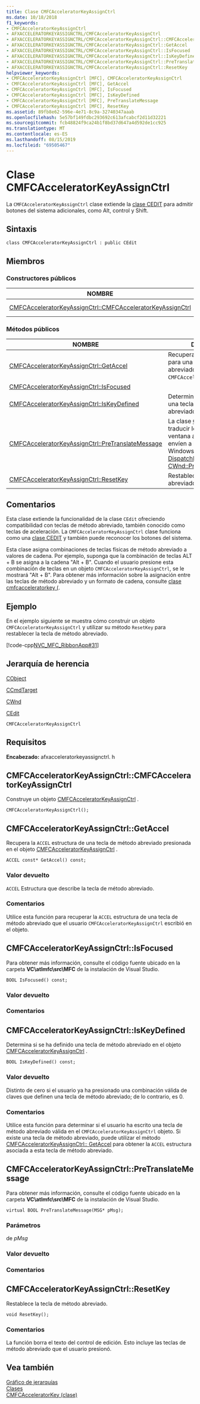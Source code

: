 ```yaml
---
title: Clase CMFCAcceleratorKeyAssignCtrl
ms.date: 10/18/2018
f1_keywords:
- CMFCAcceleratorKeyAssignCtrl
- AFXACCELERATORKEYASSIGNCTRL/CMFCAcceleratorKeyAssignCtrl
- AFXACCELERATORKEYASSIGNCTRL/CMFCAcceleratorKeyAssignCtrl::CMFCAcceleratorKeyAssignCtrl
- AFXACCELERATORKEYASSIGNCTRL/CMFCAcceleratorKeyAssignCtrl::GetAccel
- AFXACCELERATORKEYASSIGNCTRL/CMFCAcceleratorKeyAssignCtrl::IsFocused
- AFXACCELERATORKEYASSIGNCTRL/CMFCAcceleratorKeyAssignCtrl::IsKeyDefined
- AFXACCELERATORKEYASSIGNCTRL/CMFCAcceleratorKeyAssignCtrl::PreTranslateMessage
- AFXACCELERATORKEYASSIGNCTRL/CMFCAcceleratorKeyAssignCtrl::ResetKey
helpviewer_keywords:
- CMFCAcceleratorKeyAssignCtrl [MFC], CMFCAcceleratorKeyAssignCtrl
- CMFCAcceleratorKeyAssignCtrl [MFC], GetAccel
- CMFCAcceleratorKeyAssignCtrl [MFC], IsFocused
- CMFCAcceleratorKeyAssignCtrl [MFC], IsKeyDefined
- CMFCAcceleratorKeyAssignCtrl [MFC], PreTranslateMessage
- CMFCAcceleratorKeyAssignCtrl [MFC], ResetKey
ms.assetid: 89fb8e62-596e-4e71-8c9a-32740347aaab
ms.openlocfilehash: 5e57bf149fdbc293692c613afcabcf2d11d32221
ms.sourcegitcommit: fcb48824f9ca24b1f8bd37d647a4d592de1cc925
ms.translationtype: MT
ms.contentlocale: es-ES
ms.lasthandoff: 08/15/2019
ms.locfileid: "69505467"
---
```

# <a name="cmfcacceleratorkeyassignctrl-class"></a>Clase CMFCAcceleratorKeyAssignCtrl

La `CMFCAcceleratorKeyAssignCtrl` clase extiende la [clase CEDIT](../../mfc/reference/cedit-class.md) para admitir botones del sistema adicionales, como Alt, control y Shift.

## <a name="syntax"></a>Sintaxis

```
class CMFCAcceleratorKeyAssignCtrl : public CEdit
```

## <a name="members"></a>Miembros

### <a name="public-constructors"></a>Constructores públicos

|NOMBRE|DESCRIPCIÓN|
|----------|-----------------|
|[CMFCAcceleratorKeyAssignCtrl::CMFCAcceleratorKeyAssignCtrl](#cmfcacceleratorkeyassignctrl)|Construye un objeto `CMFCAcceleratorKeyAssignCtrl`.|

### <a name="public-methods"></a>Métodos públicos

|NOMBRE|DESCRIPCIÓN|
|----------|-----------------|
|[CMFCAcceleratorKeyAssignCtrl::GetAccel](#getaccel)|Recupera la estructura `ACCEL` para una tecla de método abreviado pulsada en el objeto `CMFCAcceleratorKeyAssignCtrl`.|
|[CMFCAcceleratorKeyAssignCtrl::IsFocused](#isfocused)||
|[CMFCAcceleratorKeyAssignCtrl::IsKeyDefined](#iskeydefined)|Determina si se ha definido una tecla de método abreviado.|
|[CMFCAcceleratorKeyAssignCtrl::PreTranslateMessage](#pretranslatemessage)|La clase [CWinApp](../../mfc/reference/cwinapp-class.md) lo usa para traducir los mensajes de ventana antes de que se envíen a las funciones de Windows [TranslateMessage](/windows/win32/api/winuser/nf-winuser-translatemessage) y [DispatchMessage](/windows/win32/api/winuser/nf-winuser-dispatchmessage) . (Invalida [CWnd::PreTranslateMessage](../../mfc/reference/cwnd-class.md#pretranslatemessage)).|
|[CMFCAcceleratorKeyAssignCtrl::ResetKey](#resetkey)|Restablece la tecla de método abreviado.|

## <a name="remarks"></a>Comentarios

Esta clase extiende la funcionalidad de la clase `CEdit` ofreciendo compatibilidad con teclas de método abreviado, también conocido como teclas de aceleración. La `CMFCAcceleratorKeyAssignCtrl` clase funciona como una [clase CEDIT](../../mfc/reference/cedit-class.md) y también puede reconocer los botones del sistema.

Esta clase asigna combinaciones de teclas físicas de método abreviado a valores de cadena. Por ejemplo, suponga que la combinación de teclas ALT + B se asigna a la cadena "Alt + B". Cuando el usuario presione esta combinación de teclas en un objeto `CMFCAcceleratorKeyAssignCtrl`, se le mostrará "Alt + B". Para obtener más información sobre la asignación entre las teclas de método abreviado y un formato de cadena, consulte [clase cmfcacceleratorkey (](../../mfc/reference/cmfcacceleratorkey-class.md).

## <a name="example"></a>Ejemplo

En el ejemplo siguiente se muestra cómo construir un objeto `CMFCAcceleratorKeyAssignCtrl` y utilizar su método `ResetKey` para restablecer la tecla de método abreviado.

[!code-cpp[NVC_MFC_RibbonApp#31](../../mfc/reference/codesnippet/cpp/cmfcacceleratorkeyassignctrl-class_1.cpp)]

## <a name="inheritance-hierarchy"></a>Jerarquía de herencia

[CObject](../../mfc/reference/cobject-class.md)

[CCmdTarget](../../mfc/reference/ccmdtarget-class.md)

[CWnd](../../mfc/reference/cwnd-class.md)

[CEdit](../../mfc/reference/cedit-class.md)

`CMFCAcceleratorKeyAssignCtrl`

## <a name="requirements"></a>Requisitos

**Encabezado:** afxacceleratorkeyassignctrl. h

##  <a name="cmfcacceleratorkeyassignctrl"></a>  CMFCAcceleratorKeyAssignCtrl::CMFCAcceleratorKeyAssignCtrl

Construye un objeto [CMFCAcceleratorKeyAssignCtrl](../../mfc/reference/cmfcacceleratorkeyassignctrl-class.md) .

```
CMFCAcceleratorKeyAssignCtrl();
```

##  <a name="getaccel"></a>  CMFCAcceleratorKeyAssignCtrl::GetAccel

Recupera la `ACCEL` estructura de una tecla de método abreviado presionada en el objeto [CMFCAcceleratorKeyAssignCtrl](../../mfc/reference/cmfcacceleratorkeyassignctrl-class.md) .

```
ACCEL const* GetAccel() const;
```

### <a name="return-value"></a>Valor devuelto

`ACCEL` Estructura que describe la tecla de método abreviado.

### <a name="remarks"></a>Comentarios

Utilice esta función para recuperar la `ACCEL` estructura de una tecla de método abreviado que el usuario `CMFCAcceleratorKeyAssignCtrl` escribió en el objeto.

##  <a name="isfocused"></a>  CMFCAcceleratorKeyAssignCtrl::IsFocused

Para obtener más información, consulte el código fuente ubicado en la carpeta **VC\\atlmfc\\src\\MFC** de la instalación de Visual Studio.

```
BOOL IsFocused() const;
```

### <a name="return-value"></a>Valor devuelto

### <a name="remarks"></a>Comentarios

##  <a name="iskeydefined"></a>  CMFCAcceleratorKeyAssignCtrl::IsKeyDefined

Determina si se ha definido una tecla de método abreviado en el objeto [CMFCAcceleratorKeyAssignCtrl](../../mfc/reference/cmfcacceleratorkeyassignctrl-class.md) .

```
BOOL IsKeyDefined() const;
```

### <a name="return-value"></a>Valor devuelto

Distinto de cero si el usuario ya ha presionado una combinación válida de claves que definen una tecla de método abreviado; de lo contrario, es 0.

### <a name="remarks"></a>Comentarios

Utilice esta función para determinar si el usuario ha escrito una tecla de método abreviado válida en el `CMFCAcceleratorKeyAssignCtrl` objeto. Si existe una tecla de método abreviado, puede utilizar el método [CMFCAcceleratorKeyAssignCtrl:: GetAccel](#getaccel) para obtener la `ACCEL` estructura asociada a esta tecla de método abreviado.

##  <a name="pretranslatemessage"></a>  CMFCAcceleratorKeyAssignCtrl::PreTranslateMessage

Para obtener más información, consulte el código fuente ubicado en la carpeta **VC\\atlmfc\\src\\MFC** de la instalación de Visual Studio.

```
virtual BOOL PreTranslateMessage(MSG* pMsg);
```

### <a name="parameters"></a>Parámetros

de *pMsg*<br/>

### <a name="return-value"></a>Valor devuelto

### <a name="remarks"></a>Comentarios

##  <a name="resetkey"></a>  CMFCAcceleratorKeyAssignCtrl::ResetKey

Restablece la tecla de método abreviado.

```
void ResetKey();
```

### <a name="remarks"></a>Comentarios

La función borra el texto del control de edición. Esto incluye las teclas de método abreviado que el usuario presionó.

## <a name="see-also"></a>Vea también

[Gráfico de jerarquías](../../mfc/hierarchy-chart.md)<br/>
[Clases](../../mfc/reference/mfc-classes.md)<br/>
[CMFCAcceleratorKey (clase)](../../mfc/reference/cmfcacceleratorkey-class.md)

